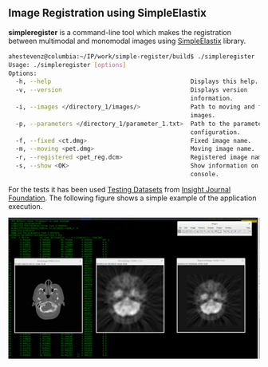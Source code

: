 ## Image Registration using SimpleElastix

**simpleregister** is a command-line tool which makes the registration between multimodal and monomodal images using [SimpleElastix](https://simpleelastix.github.io/) library. 

```sh
ahestevenz@columbia:~/IP/work/simple-register/build$ ./simpleregister 
Usage: ./simpleregister [options]
Options:
  -h, --help                                       Displays this help.
  -v, --version                                    Displays version
                                                   information.
  -i, --images </directory_1/images/>              Path to moving and fixed
                                                   images.
  -p, --parameters </directory_1/parameter_1.txt>  Path to the parameter file
                                                   configuration.
  -f, --fixed <ct.dmg>                             Fixed image name.
  -m, --moving <pet.dmg>                           Moving image name.
  -r, --registered <pet_reg.dcm>                   Registered image name.
  -s, --show <OK>                                  Show information on the
                                                   console.
```

For the tests it has been used [Testing Datasets](http://www.insight-journal.org/rire/download_data.php) from [Insight Journal Foundation](http://www.insight-journal.org/). 
The following figure shows a simple example of the application execution.

<p align="center"><img src="img/simple_register_output.png" width="700"></p>

